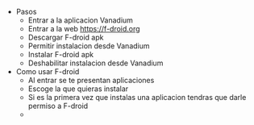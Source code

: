 - Pasos
	- Entrar a la aplicacion Vanadium
	- Entrar a la web https://f-droid.org
	- Descargar F-droid apk
	- Permitir instalacion desde Vanadium
	- Instalar F-droid apk
	- Deshabilitar instalacion desde Vanadium
- Como usar F-droid
	- Al entrar se te presentan aplicaciones
	- Escoge la que quieras instalar
	- Si es la primera vez que instalas una aplicacion tendras que darle permiso a F-droid
	-
